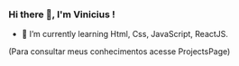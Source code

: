 ### Hi there 👋, I'm Vinicius !
  
  
- 🌱 I’m currently learning Html, Css, JavaScript, ReactJS.


(Para consultar meus conhecimentos acesse ProjectsPage)
